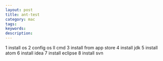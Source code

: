 ```yaml
---
layout: post
title: ant-test
category: mac
tags:
keywords: 
description: 
---
```


1 install os
2 config os
  ll cmd
3 install from app store
4 install jdk
5 install atom
6 install idea
7 install eclipse
8 install svn

